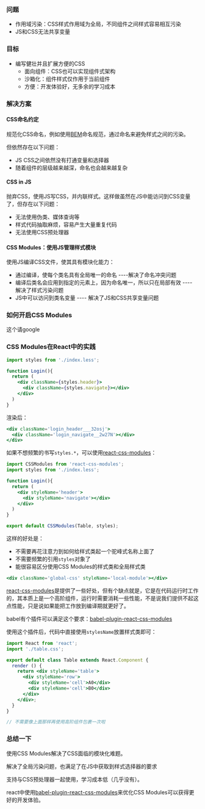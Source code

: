 ### 问题

* 作用域污染：CSS样式作用域为全局，不同组件之间样式容易相互污染
* JS和CSS无法共享变量

### 目标

* 编写健壮并且扩展方便的CSS
  * 面向组件：CSS也可以实现组件式架构
  * 沙箱化：组件样式仅作用于当前组件
  * 方便：开发体验好，无多余的学习成本

### 解决方案

#### CSS命名约定

规范化CSS命名，例如使用[BEM](http://getbem.com/)命名规范，通过命名来避免样式之间的污染。

但依然存在以下问题：

* JS CSS之间依然没有打通变量和选择器
* 随着组件的层级越来越深，命名也会越来越复杂

#### CSS in JS

抛弃CSS，使用JS写CSS，并内联样式。这样做虽然在JS中能访问到CSS变量了，但存在以下问题：

* 无法使用伪类、媒体查询等
* 样式代码抽取麻烦，容易产生大量重复代码
* 无法使用CSS预处理器

#### CSS Modules：使用JS管理样式模块

使用JS编译CSS文件，使其具有模块化能力：

* 通过编译，使每个类名具有全局唯一的命名 ----解决了命名冲突问题
* 编译后类名会应用到指定的元素上，因为命名唯一，所以只在局部有效 ---- 解决了样式污染问题
* JS中可以访问到类名变量 ---- 解决了JS和CSS共享变量问题

### 如何开启CSS Modules

这个请google

### CSS Modules在React中的实践

```jsx
import styles from './index.less';

function Login(){
  return (
    <div className={styles.header}>
      <div className={styles.navigate}></div>
    </div>
  )
}
```

渲染后：

```jsx
<div className='login_header___32osj'>
  <div className='login_navigate__2w27N'></div>
</div>
```

如果不想频繁的书写`styles.*`，可以使用[react-css-modules](https://github.com/gajus/react-css-modules#whats-the-problem)：

```jsx
import CSSModules from 'react-css-modules';
import styles from './index.less';

function Login(){
  return (
    <div styleName='header'>
      <div styleName='navigate'></div>
    </div>
  )
}

export default CSSModules(Table, styles);
```

这样的好处是：

* 不需要再花注意力到如何给样式类起一个驼峰式名称上面了
* 不需要频繁的引用`styles`对象了
* 能很容易区分使用CSS Modules的样式类和全局样式类

```jsx
<div className='global-css' styleName='local-module'></div>
```



[react-css-modules](https://github.com/gajus/react-css-modules)是提供了一些好处，但有个缺点就是，它是在代码运行时工作的，其本质上是一个高阶组件，运行时需要消耗一些性能，不是说我们提供不起这点性能，只是说如果能把工作放到编译期就更好了。

babel有个插件可以满足这个要求：[babel-plugin-react-css-modules](https://github.com/gajus/babel-plugin-react-css-modules)

使用这个插件后，代码中直接使用`stylesName`放置样式类即可：

```jsx
import React from 'react';
import './table.css';

export default class Table extends React.Component {
  render () {
    return <div styleName='table'>
      <div styleName='row'>
        <div styleName='cell'>A0</div>
        <div styleName='cell'>B0</div>
      </div>
    </div>;
  }
}

// 不需要像上面那样再使用高阶组件包裹一次啦
```



### 总结一下

使用CSS Modules解决了CSS面临的模块化难题。

解决了全局污染问题，也满足了在JS中获取到样式选择器的要求

支持与CSS预处理器一起使用，学习成本低（几乎没有）。

react中使用[babel-plugin-react-css-modules](https://github.com/gajus/babel-plugin-react-css-modules)来优化CSS Modules可以获得更好的开发体验。

